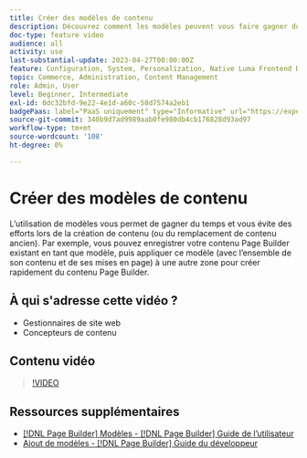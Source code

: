 ```yaml
---
title: Créer des modèles de contenu
description: Découvrez comment les modèles peuvent vous faire gagner du temps et économiser des efforts lors de la création de contenu ou du remplacement de contenu ancien.
doc-type: feature video
audience: all
activity: use
last-substantial-update: 2023-04-27T00:00:00Z
feature: Configuration, System, Personalization, Native Luma Frontend Development
topic: Commerce, Administration, Content Management
role: Admin, User
level: Beginner, Intermediate
exl-id: 0dc32bfd-9e22-4e1d-a60c-58d7574a2eb1
badgePaas: label="PaaS uniquement" type="Informative" url="https://experienceleague.adobe.com/en/docs/commerce/user-guides/product-solutions" tooltip="S’applique uniquement aux projets Adobe Commerce on Cloud (infrastructure PaaS gérée par Adobe) et aux projets On-premise."
source-git-commit: 340b9d7ad9989aab0fe980db4cb176828d93ad97
workflow-type: tm+mt
source-wordcount: '108'
ht-degree: 0%

---
```


# Créer des modèles de contenu

L’utilisation de modèles vous permet de gagner du temps et vous évite des efforts lors de la création de contenu (ou du remplacement de contenu ancien). Par exemple, vous pouvez enregistrer votre contenu Page Builder existant en tant que modèle, puis appliquer ce modèle (avec l’ensemble de son contenu et de ses mises en page) à une autre zone pour créer rapidement du contenu Page Builder.

## À qui s&#39;adresse cette vidéo ?

- Gestionnaires de site web
- Concepteurs de contenu

## Contenu vidéo

>[!VIDEO](https://video.tv.adobe.com/v/343787?quality=12&learn=on)

## Ressources supplémentaires

- [[!DNL Page Builder] Modèles - [!DNL Page Builder] Guide de l’utilisateur](https://experienceleague.adobe.com/docs/commerce-admin/page-builder/templates.html)
- [Ajout de modèles - [!DNL Page Builder] Guide du développeur](https://developer.adobe.com/commerce/frontend-core/page-builder/content-types/create/add-templates/)
